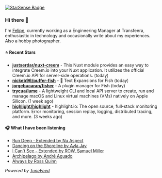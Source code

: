<a href="https://starsense.app/developer-types" target="_blank"><img src="https://starsense.app/api/badge/?user=valtlfelipe" alt="StarSense Badge"></a>

### Hi there 👋

I'm [Felipe](https://felipevm.com), currently working as a Engineering Manager at Transfeera, enthusiastic in technology and occasionally write about my experiences. Also a hobby photographer.

#### ⭐ Recent Stars
- **[justserdar/nuxt-creem](https://github.com/justserdar/nuxt-creem)** - This Nuxt module provides an easy way to integrate Creem.io into your Nuxt application. It utilizes the official Creem.io API for server-side operations. (today)
- **[nickeb96/puffer-fish](https://github.com/nickeb96/puffer-fish)** - 🐡 Text Expansions for Fish (today)
- **[jorgebucaran/fisher](https://github.com/jorgebucaran/fisher)** - A plugin manager for Fish (today)
- **[trycua/lume](https://github.com/trycua/lume)** - A lightweight CLI and local API server to create, run and manage macOS and Linux virtual machines (VMs) natively on Apple Silicon. (1 week ago)
- **[highlight/highlight](https://github.com/highlight/highlight)** - highlight.io: The open source, full-stack monitoring platform. Error monitoring, session replay, logging, distributed tracing, and more. (3 weeks ago)

#### 🎧 What I have been listening
- [Run Deep - Extended by Nu Aspect](https://open.spotify.com/track/4UBbQTYl5gv4DOIYjsbMdq)
- [Dancing on the Shoreline by Ayla Jay](https://open.spotify.com/track/4y8aKU52NUd0lPi8Gxq6ru)
- [I Can&#39;t See - Extended by ROW, Samuel Miller](https://open.spotify.com/track/7v4CkKgv07ZztFpeZDcro3)
- [Archipelago by André Aguado](https://open.spotify.com/track/1sSb3ybaaZgTz8VjhBNWc6)
- [Always by Ross Quinn](https://open.spotify.com/track/0QEt8M7MzkUDdBWIML1cqE)

_Powered by [TuneFeed](https://tunefeed.app?ref=github.com)_


